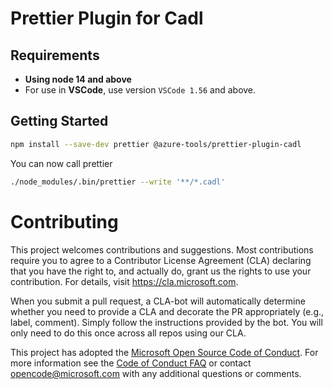 # Prettier Plugin for Cadl

## Requirements

- **Using node 14 and above**
- For use in **VSCode**, use version `VSCode 1.56` and above.

## Getting Started

```bash
npm install --save-dev prettier @azure-tools/prettier-plugin-cadl
```

You can now call prettier

```bash
./node_modules/.bin/prettier --write '**/*.cadl'
```

# Contributing

This project welcomes contributions and suggestions. Most contributions require you to agree to a
Contributor License Agreement (CLA) declaring that you have the right to, and actually do, grant us
the rights to use your contribution. For details, visit https://cla.microsoft.com.

When you submit a pull request, a CLA-bot will automatically determine whether you need to provide
a CLA and decorate the PR appropriately (e.g., label, comment). Simply follow the instructions
provided by the bot. You will only need to do this once across all repos using our CLA.

This project has adopted the [Microsoft Open Source Code of Conduct](https://opensource.microsoft.com/codeofconduct/).
For more information see the [Code of Conduct FAQ](https://opensource.microsoft.com/codeofconduct/faq/) or
contact [opencode@microsoft.com](mailto:opencode@microsoft.com) with any additional questions or comments.
